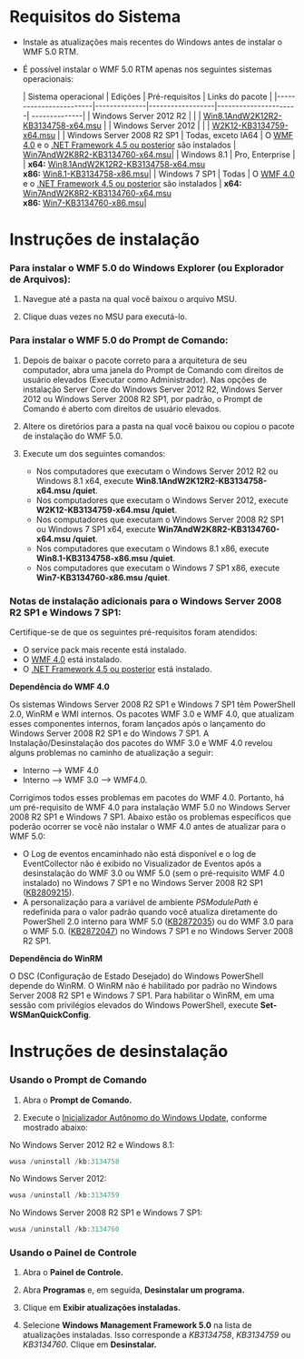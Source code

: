 # Requisitos do Sistema

- Instale as atualizações mais recentes do Windows antes de instalar o WMF 5.0 RTM.
- É possível instalar o WMF 5.0 RTM apenas nos seguintes sistemas operacionais:

    | Sistema operacional       | Edições         | Pré-requisitos        |  Links do pacote |
    |------------------------|--------------|------------------|----------------------| --------------|
    | Windows Server 2012 R2 |  |  | [Win8.1AndW2K12R2-KB3134758-x64.msu](http://go.microsoft.com/fwlink/?LinkId=717507) |
    | Windows Server 2012    |  |  | [W2K12-KB3134759-x64.msu](http://go.microsoft.com/fwlink/?LinkId=717506) |
    | Windows Server 2008 R2 SP1 | Todas, exceto IA64 | O [WMF 4.0](http://www.microsoft.com/en-us/download/details.aspx?id=40855) e o [.NET Framework 4.5 ou posterior](https://msdn.microsoft.com/en-us/library/5a4x27ek.aspx) são instalados | [Win7AndW2K8R2-KB3134760-x64.msu](http://go.microsoft.com/fwlink/?LinkId=717504)|
    | Windows 8.1 | Pro, Enterprise | | **x64:**  [Win8.1AndW2K12R2-KB3134758-x64.msu](http://go.microsoft.com/fwlink/?LinkId=717507) </br> **x86:**  [Win8.1-KB3134758-x86.msu](http://go.microsoft.com/fwlink/?LinkID=717963)|
    | Windows 7 SP1 | Todas | O [WMF 4.0](http://www.microsoft.com/en-us/download/details.aspx?id=40855) e o [.NET Framework 4.5 ou posterior](https://msdn.microsoft.com/en-us/library/5a4x27ek.aspx) são instalados | **x64:** [Win7AndW2K8R2-KB3134760-x64.msu](http://go.microsoft.com/fwlink/?LinkId=717504)  </br> **x86:**  [Win7-KB3134760-x86.msu](http://go.microsoft.com/fwlink/?LinkID=717962)|

# Instruções de instalação

### Para instalar o WMF 5.0 do Windows Explorer (ou Explorador de Arquivos):

1. Navegue até a pasta na qual você baixou o arquivo MSU.

2. Clique duas vezes no MSU para executá-lo.

### Para instalar o WMF 5.0 do Prompt de Comando:

1. Depois de baixar o pacote correto para a arquitetura de seu computador, abra uma janela do Prompt de Comando com direitos de usuário elevados (Executar como Administrador). Nas opções de instalação Server Core do Windows Server 2012 R2, Windows Server 2012 ou Windows Server 2008 R2 SP1, por padrão, o Prompt de Comando é aberto com direitos de usuário elevados.

2. Altere os diretórios para a pasta na qual você baixou ou copiou o pacote de instalação do WMF 5.0.

3. Execute um dos seguintes comandos:
    - Nos computadores que executam o Windows Server 2012 R2 ou Windows 8.1 x64, execute **Win8.1AndW2K12R2-KB3134758-x64.msu /quiet**.
    - Nos computadores que executam o Windows Server 2012, execute **W2K12-KB3134759-x64.msu /quiet**.
    - Nos computadores que executam o Windows Server 2008 R2 SP1 ou Windows 7 SP1 x64, execute **Win7AndW2K8R2-KB3134760-x64.msu /quiet**.
    - Nos computadores que executam o Windows 8.1 x86, execute **Win8.1-KB3134758-x86.msu /quiet**.
    - Nos computadores que executam o Windows 7 SP1 x86, execute **Win7-KB3134760-x86.msu /quiet**.

### Notas de instalação adicionais para o Windows Server 2008 R2 SP1 e Windows 7 SP1:

Certifique-se de que os seguintes pré-requisitos foram atendidos:
- O service pack mais recente está instalado.
- O [WMF 4.0](http://www.microsoft.com/en-us/download/details.aspx?id=40855) está instalado.
- O [.NET Framework 4.5 ou posterior](https://msdn.microsoft.com/en-us/library/5a4x27ek.aspx) está instalado.

**Dependência do WMF 4.0**

Os sistemas Windows Server 2008 R2 SP1 e Windows 7 SP1 têm PowerShell 2.0, WinRM e WMI internos. Os pacotes WMF 3.0 e WMF 4.0, que atualizam esses componentes internos, foram lançados após o lançamento do Windows Server 2008 R2 SP1 e do Windows 7 SP1. A Instalação/Desinstalação dos pacotes do WMF 3.0 e WMF 4.0 revelou alguns problemas no caminho de atualização a seguir:

- Interno --> WMF 4.0
- Interno --> WMF 3.0 --> WMF4.0. 

Corrigimos todos esses problemas em pacotes do WMF 4.0. Portanto, há um pré-requisito de WMF 4.0 para instalação WMF 5.0 no Windows Server 2008 R2 SP1 e Windows 7 SP1. Abaixo estão os problemas específicos que poderão ocorrer se você não instalar o WMF 4.0 antes de atualizar para o WMF 5.0:

- O Log de eventos encaminhado não está disponível e o log de EventCollector não é exibido no Visualizador de Eventos após a desinstalação do WMF 3.0 ou WMF 5.0 (sem o pré-requisito WMF 4.0 instalado) no Windows 7 SP1 e no Windows Server 2008 R2 SP1 ([KB2809215](https://support.microsoft.com/en-us/kb/2809215)).
- A personalização para a variável de ambiente *PSModulePath* é redefinida para o valor padrão quando você atualiza diretamente do PowerShell 2.0 interno para WMF 5.0 ([KB2872035](https://support.microsoft.com/en-us/kb/2872035)) ou do WMF 3.0 para o WMF 5.0. ([KB2872047](https://support.microsoft.com/en-us/kb/2872047)) no Windows 7 SP1 e no Windows Server 2008 R2 SP1.

**Dependência do WinRM**

O DSC (Configuração de Estado Desejado) do Windows PowerShell depende do WinRM. O WinRM não é habilitado por padrão no Windows Server 2008 R2 SP1 e Windows 7 SP1. Para habilitar o WinRM, em uma sessão com privilégios elevados do Windows PowerShell, execute **Set-WSManQuickConfig**.

# Instruções de desinstalação

### Usando o Prompt de Comando

1.  Abra o **Prompt de Comando.**

2.  Execute o [Inicializador Autônomo do Windows Update](https://support.microsoft.com/en-us/kb/934307), conforme mostrado abaixo:

No Windows Server 2012 R2 e Windows 8.1:
```powershell
wusa /uninstall /kb:3134758
```
No Windows Server 2012:
```powershell
wusa /uninstall /kb:3134759
```
No Windows Server 2008 R2 SP1 e Windows 7 SP1:
```powershell
wusa /uninstall /kb:3134760
```

### Usando o Painel de Controle

1.  Abra o **Painel de Controle.**

2.  Abra **Programas** e, em seguida, **Desinstalar um programa.**

3.  Clique em **Exibir atualizações instaladas.**

4.  Selecione **Windows Management Framework 5.0** na lista de atualizações instaladas. Isso corresponde a *KB3134758*, *KB3134759* ou *KB3134760*. Clique em **Desinstalar.**


<!--HONumber=Mar16_HO4-->


